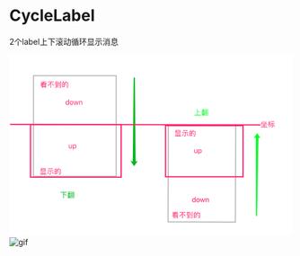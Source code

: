 # CycleLabel
2个label上下滚动循环显示消息

![image](https://github.com/dkdsj/CycleLabel/blob/master/image1.png)
![gif](https://github.com/dkdsj/CycleLabel/blob/master/gif.gif)
